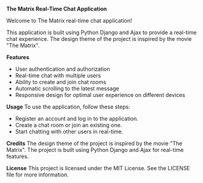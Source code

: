 **The Matrix Real-Time Chat Application**

Welcome to The Matrix real-time chat application! 

This application is built using Python Django and Ajax to provide a real-time chat experience. The design theme of the project is inspired by the movie "The Matrix".

**Features**
- User authentication and authorization
- Real-time chat with multiple users
- Ability to create and join chat rooms
- Automatic scrolling to the latest message
- Responsive design for optimal user experience on different devices


**Usage**
To use the application, follow these steps:
- Register an account and log in to the application.
- Create a chat room or join an existing one.
- Start chatting with other users in real-time.

**Credits**
The design theme of the project is inspired by the movie "The Matrix".
The project is built using Python Django and Ajax for real-time features.

**License**
This project is licensed under the MIT License. See the LICENSE file for more information.
